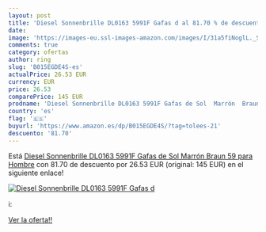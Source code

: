 ```yaml
---
layout: post
title: 'Diesel Sonnenbrille DL0163 5991F Gafas d al 81.70 % de descuento'
date: 
image: 'https://images-eu.ssl-images-amazon.com/images/I/31a5fiNoglL._SL200_.jpg'
comments: true
category: ofertas
author: ring
slug: 'B015EGDE4S-es'
actualPrice: 26.53 EUR
currency: EUR
price: 26.53
comparePrice: 145 EUR
prodname: 'Diesel Sonnenbrille DL0163 5991F Gafas de Sol  Marrón  Braun   59 para Hombre'
country: 'es'
flag: '🇪🇸'
buyurl: 'https://www.amazon.es/dp/B015EGDE4S/?tag=tolees-21'
descuento: '81.70'
---
```


Está [Diesel Sonnenbrille DL0163 5991F Gafas de Sol  Marrón  Braun   59 para Hombre](https://www.amazon.es/dp/B015EGDE4S/?tag=tolees-21) con 81.70 de descuento por 26.53 EUR (original: 145 EUR) en el siguiente enlace!

[![Diesel Sonnenbrille DL0163 5991F Gafas d](https://images-eu.ssl-images-amazon.com/images/I/31a5fiNoglL._SL200_.jpg)](https://www.amazon.es/dp/B015EGDE4S/?tag=tolees-21)

ℹ️:


[Ver la oferta!!](https://www.amazon.es/dp/B015EGDE4S/?tag=tolees-21)
